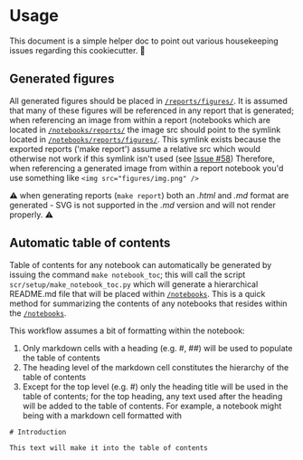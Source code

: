 # Usage

This document is a simple helper doc to point out various housekeeping issues regarding this cookiecutter. :unicorn:

## Generated figures

All generated figures should be placed in [`/reports/figures/`](../reports/figures/). It is assumed that many of these figures will be referenced in any report that is generated; when referencing an image from within a report (notebooks which are located in [`/notebooks/reports/`](../notebooks/reports/) the image src should point to the symlink located in [`/notebooks/reports/figures/`](../notebooks/reports/figures). This symlink exists because the exported reports ('make report') assume a relative src which would otherwise not work if this symlink isn't used (see [Issue #58](https://github.com/drivendata/cookiecutter-data-science/issues/58#issuecomment-261743145)) Therefore, when referencing a generated image from within a report notebook you'd use something like `<img src="figures/img.png" />`


:warning: when generating reports (`make report`) both an *.html* and *.md* format are generated - SVG is not supported in the *.md* version and will not render properly. :warning: 

## Automatic table of contents

Table of contents for any notebook can automatically be generated by issuing the command `make notebook_toc`; this will call the script `scr/setup/make_notebook_toc.py` which will generate a hierarchical README.md file that will be placed within [`/notebooks`](../reports/). This is a quick method for summarizing the contents of any notebooks that resides within the [`/notebooks`](../reports/). 

This workflow assumes a bit of formatting within the notebook:

1. Only markdown cells with a heading (e.g. #, ##) will be used to populate the table of contents
2. The heading level of the markdown cell constitutes the hierarchy of the table of contents
3. Except for the top level (e.g. #) only the heading title will be used in the table of contents; for the top heading, any text used after the heading will be added to the table of contents. For example, a notebook might being with a markdown cell formatted with

```
# Introduction
 
This text will make it into the table of contents
```

